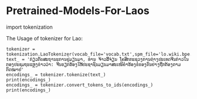 # Pretrained-Models-For-Laos

import tokenization

The Usage of tokenizer for Lao:
```
tokenizer = tokenization.LaoTokenizer(vocab_file='vocab.txt',spm_file='lo.wiki.bpe.vs25000.model')
text_ = 'ກ່ຽວກັບສະຖານະການຢູ່ມຽນມາ, ທ່ານ ຈ້າວລີ້ຈ່ຽນ ໂຄສົກກະຊວງການຕ່າງປະເທດຈີນກ່າວໃນກອງປະຊຸມຖະແຫຼງຂ່າວວ່າ: ຈີນຮຽກຮ້ອງໃຫ້ປະຊາຊົນມຽນມາສະເໜີຄຳຮ້ອງຂໍຂອງຕົນຢ່າງຖືກຕ້ອງຕາມກົດໝາຍ'
encodings_ = tokenizer.tokenize(text_)
print(encodings_)
encodings_ = tokenizer.convert_tokens_to_ids(encodings_)
print(encodings_)
```
